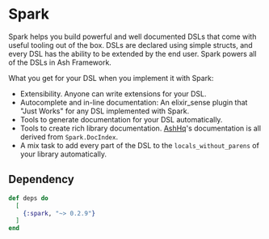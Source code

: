 # Spark

Spark helps you build powerful and well documented DSLs that come with useful tooling out of the box. DSLs are declared using simple structs, and every DSL has the ability to be extended by the end user. Spark powers all of the DSLs in Ash Framework.

What you get for your DSL when you implement it with Spark:

- Extensibility. Anyone can write extensions for your DSL.
- Autocomplete and in-line documentation: An elixir_sense plugin that "Just Works" for any DSL implemented with Spark.
- Tools to generate documentation for your DSL automatically.
- Tools to create rich library documentation. [AshHq](https://ash-hq.com)'s documentation is all derived from `Spark.DocIndex`.
- A mix task to add every part of the DSL to the `locals_without_parens` of your library automatically.

## Dependency

```elixir
def deps do
  [
    {:spark, "~> 0.2.9"}
  ]
end
```
